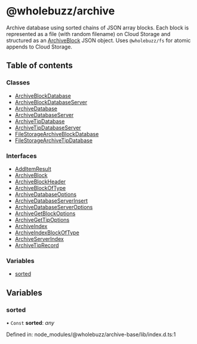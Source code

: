 # @wholebuzz/archive

Archive database using sorted chains of JSON array blocks. Each block is represented as a file (with random filename) on Cloud Storage and structured as an [ArchiveBlock](docs/interfaces/archiveblock.md) JSON object. Uses `@wholebuzz/fs` for atomic appends to Cloud Storage.

## Table of contents

### Classes

- [ArchiveBlockDatabase](docs/classes/archiveblockdatabase.md)
- [ArchiveBlockDatabaseServer](docs/classes/archiveblockdatabaseserver.md)
- [ArchiveDatabase](docs/classes/archivedatabase.md)
- [ArchiveDatabaseServer](docs/classes/archivedatabaseserver.md)
- [ArchiveTipDatabase](docs/classes/archivetipdatabase.md)
- [ArchiveTipDatabaseServer](docs/classes/archivetipdatabaseserver.md)
- [FileStorageArchiveBlockDatabase](docs/classes/filestoragearchiveblockdatabase.md)
- [FileStorageArchiveTipDatabase](docs/classes/filestoragearchivetipdatabase.md)

### Interfaces

- [AddItemResult](docs/interfaces/additemresult.md)
- [ArchiveBlock](docs/interfaces/archiveblock.md)
- [ArchiveBlockHeader](docs/interfaces/archiveblockheader.md)
- [ArchiveBlockOfType](docs/interfaces/archiveblockoftype.md)
- [ArchiveDatabaseOptions](docs/interfaces/archivedatabaseoptions.md)
- [ArchiveDatabaseServerInsert](docs/interfaces/archivedatabaseserverinsert.md)
- [ArchiveDatabaseServerOptions](docs/interfaces/archivedatabaseserveroptions.md)
- [ArchiveGetBlockOptions](docs/interfaces/archivegetblockoptions.md)
- [ArchiveGetTipOptions](docs/interfaces/archivegettipoptions.md)
- [ArchiveIndex](docs/interfaces/archiveindex.md)
- [ArchiveIndexBlockOfType](docs/interfaces/archiveindexblockoftype.md)
- [ArchiveServerIndex](docs/interfaces/archiveserverindex.md)
- [ArchiveTipRecord](docs/interfaces/archivetiprecord.md)

### Variables

- [sorted](docs/modules.md#sorted)

## Variables

### sorted

• `Const` **sorted**: *any*

Defined in: node_modules/@wholebuzz/archive-base/lib/index.d.ts:1
